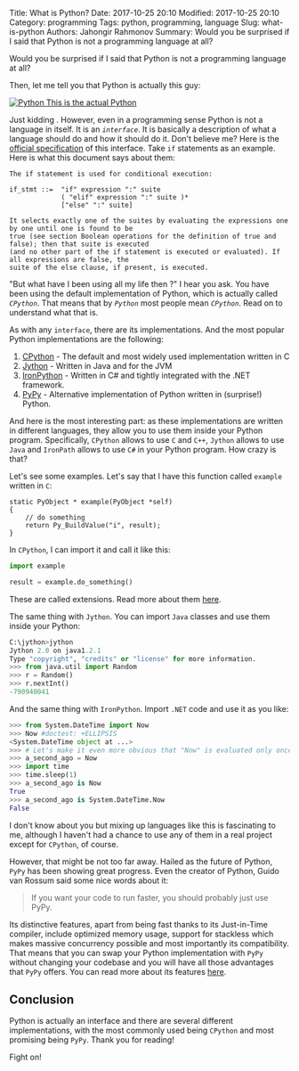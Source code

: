 Title: What is Python?
Date: 2017-10-25 20:10
Modified: 2017-10-25 20:10
Category: programming
Tags: python, programming, language
Slug: what-is-python
Authors: Jahongir Rahmonov
Summary: Would you be surprised if I said that Python is not a programming language at all? 

Would you be surprised if I said that Python is not a programming language at all?

Then, let me tell you that Python is actually this guy:

<div class="gallery medium">
    <a href="https://s3.amazonaws.com/rahmonov.me/post-images/what-is-python/python.jpeg" rel="lightbox" title="Python">
        <img src="https://s3.amazonaws.com/rahmonov.me/post-images/what-is-python/python.jpeg" alt="Python">
        <span>This is the actual Python</span>
    </a>
</div> 

Just kidding <i class="em em-innocent"></i>. However, even in a programming sense Python is not a language in itself.
It is an *`interface`*. It is basically a description of what a language should do and how it should do it. Don't believe me?
Here is the [official specification](https://docs.python.org/3/reference/) of this interface. Take `if` statements as an example.
Here is what this document says about them:

```commandline
The if statement is used for conditional execution:

if_stmt ::=  "if" expression ":" suite
             ( "elif" expression ":" suite )*
             ["else" ":" suite]
             
It selects exactly one of the suites by evaluating the expressions one by one until one is found to be 
true (see section Boolean operations for the definition of true and false); then that suite is executed 
(and no other part of the if statement is executed or evaluated). If all expressions are false, the 
suite of the else clause, if present, is executed.             
```

"But what have I been using all my life then <i class="em em-astonished"></i>?" I hear you ask. You have been using the default implementation of Python, which is 
actually called *`CPython`*. That means that by *`Python`* most people mean *`CPython`*. Read on to understand what that is.

As with any `interface`, there are its implementations. And the most popular Python implementations are the following:

1. [CPython](https://github.com/python/cpython) - The default and most widely used implementation written in C
2. [Jython](http://www.jython.org/) - Written in Java and for the JVM
3. [IronPython](http://ironpython.net/) - Written in C# and tightly integrated with the .NET framework.
4. [PyPy](https://pypy.org/) - Alternative implementation of Python written in (surprise!) Python.

And here is the most interesting part: as these implementations are written in different languages, they allow you to use them inside
your Python program. Specifically, `CPython` allows to use `C` and `C++`, `Jython` allows to use `Java` and `IronPath` allows to use 
`C#` in your Python program.  How crazy is that? 
 
Let's see some examples. Let's say that I have this function called `example` written in `C`:
 
```cython
static PyObject * example(PyObject *self)
{
    // do something
    return Py_BuildValue("i", result);
}
``` 

In `CPython`, I can import it and call it like this:

```python
import example

result = example.do_something()
```

These are called extensions. Read more about them [here](https://docs.python.org/3/extending/extending.html).

The same thing with `Jython`. You can import `Java` classes and use them inside your Python:

```python
C:\jython>jython
Jython 2.0 on java1.2.1
Type "copyright", "credits" or "license" for more information.
>>> from java.util import Random
>>> r = Random()
>>> r.nextInt()
-790940041
```

And the same thing with `IronPython`. Import `.NET` code and use it as you like:

```python
>>> from System.DateTime import Now
>>> Now #doctest: +ELLIPSIS
<System.DateTime object at ...>
>>> # Let's make it even more obvious that "Now" is evaluated only once
>>> a_second_ago = Now
>>> import time
>>> time.sleep(1)
>>> a_second_ago is Now
True
>>> a_second_ago is System.DateTime.Now
False
```

I don't know about you but mixing up languages like this is fascinating to me, although I haven't had a chance to use any of them
in a real project except for `CPython`, of course.
 
However, that might be not too far away. Hailed as the future of Python, `PyPy` has been showing great progress. Even the creator of Python,
Guido van Rossum said some nice words about it:
 
> If you want your code to run faster, you should probably just use PyPy.
 
Its distinctive features, apart from being fast thanks to its Just-in-Time compiler, include optimized memory usage, support for stackless
which makes massive concurrency possible and most importantly its compatibility. That means that you can swap your Python implementation with 
`PyPy` without changing your codebase and you will have all those advantages that `PyPy` offers. You can read more about its 
features [here](https://pypy.org/features.html).

## Conclusion
Python is actually an interface and there are several different implementations, with the most commonly used being `CPython` and 
most promising being `PyPy`. Thank you for reading!

Fight on!
